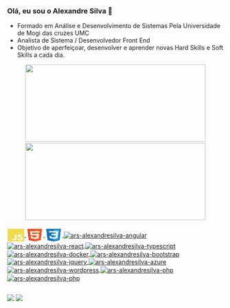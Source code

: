 ### Olá, eu sou o Alexandre Silva 👋

- Formado em Análise e Desenvolvimento de Sistemas
  Pela Universidade de Mogi das cruzes UMC
- Analista de Sistema / Desenvolvedor Front End
- Objetivo de aperfeiçoar, desenvolver e aprender novas Hard Skills e Soft Skills a cada dia.

<!--
**asr-alexandresilva/asr-alexandresilva** is a ✨ _special_ ✨ repository because its `README.md` (this file) appears on your GitHub profile.

Here are some ideas to get you started:

- 🔭 I’m currently working on ...
- 🌱 I’m currently learning ...
- 👯 I’m looking to collaborate on ...
- 🤔 I’m looking for help with ...
- 💬 Ask me about ...
- 📫 How to reach me: ...
- 😄 Pronouns: ...
- ⚡ Fun fact: ...
-->
<div align="center">
  <a href="https://github.com/asr-alexandresilva">
  <img height="180em" width="420em" src="https://github-readme-stats.vercel.app/api?username=asr-alexandresilva&show_icons=true&theme=algolia&include_all_commits=true&count_private=true"/>
  <img height="180em" width="420em" src="https://github-readme-stats.vercel.app/api/top-langs/?username=asr-alexandresilva&layout=compact&langs_count=7&theme=algolia "/>
</div>
  
  <div style="display: inline_block"><br>
  <img align="center" alt="ars-alexandresilva-Js" height="30" width="40" src="https://raw.githubusercontent.com/devicons/devicon/master/icons/javascript/javascript-plain.svg">
  <img align="center" alt="ars-alexandresilva-HTML" height="30" width="40" src="https://raw.githubusercontent.com/devicons/devicon/master/icons/html5/html5-original.svg">
  <img align="center" alt="ars-alexandresilva-CSS" height="30" width="40" src="https://raw.githubusercontent.com/devicons/devicon/master/icons/css3/css3-original.svg">
  <img align="center" alt="ars-alexandresilva-angular" height="30" width="40" src="https://cdn.jsdelivr.net/gh/devicons/devicon/icons/angularjs/angularjs-original.svg" />
  <img align="center" alt="ars-alexandresilva-react" height="30" width="40" src="https://cdn.jsdelivr.net/gh/devicons/devicon/icons/react/react-original.svg" />
  <img align="center" alt="ars-alexandresilva-typescript" height="30" width="40" src="https://cdn.jsdelivr.net/gh/devicons/devicon/icons/typescript/typescript-original.svg" />
  <img align="center" alt="ars-alexandresilva-docker" height="30" width="40" src="https://cdn.jsdelivr.net/gh/devicons/devicon/icons/docker/docker-original.svg" />
  <img align="center" alt="ars-alexandresilva-bootstrap" height="30" width="40" src="https://cdn.jsdelivr.net/gh/devicons/devicon/icons/bootstrap/bootstrap-original.svg" />
  <img align="center" alt="ars-alexandresilva-jquery" height="30" width="40" src="https://cdn.jsdelivr.net/gh/devicons/devicon/icons/jquery/jquery-original-wordmark.svg" />
  <img align="center" alt="ars-alexandresilva-azure" height="30" width="40" src="https://cdn.jsdelivr.net/gh/devicons/devicon/icons/azure/azure-original-wordmark.svg" >
  <img align="center" alt="ars-alexandresilva-wordpress" height="30" width="40" src="https://cdn.jsdelivr.net/gh/devicons/devicon/icons/wordpress/wordpress-original.svg" />
  <img align="center" alt="ars-alexandresilva-php" height="30" width="40" src="https://cdn.jsdelivr.net/gh/devicons/devicon/icons/php/php-original.svg" />
<img align="center" alt="ars-alexandresilva-php" height="30" width="40" src="https://cdn.jsdelivr.net/gh/devicons/devicon/icons/mysql/mysql-original-wordmark.svg" />

</div>

##
  <div>
    <a href="https://www.linkedin.com/in/alexandre-silva-a2b1831b2/" target="_blank"><img src="https://img.shields.io/badge/LinkedIn-0077B5?style=for-the-badge&logo=linkedin&logoColor=white" target="_blank"></a>
  <a href="mailto:arpsdesigner@gmail.com"><img src="https://img.shields.io/badge/Gmail-D14836?style=for-the-badge&logo=gmail&logoColor=white" target="_blank"></a>

  </div>

  
